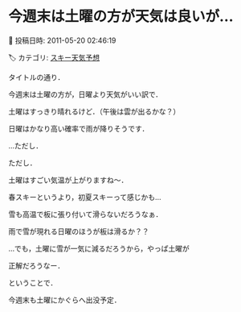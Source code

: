 # 今週末は土曜の方が天気は良いが…

📅 投稿日時: 2011-05-20 02:46:19

🏷️ カテゴリ: [スキー天気予想](c6554f5c3c106093b511a8daae23757e8.md)

タイトルの通り．


今週末は土曜の方が，日曜より天気がいい訳で．





土曜はすっきり晴れるけど．（午後は雲が出るかな？）


日曜はかなり高い確率で雨が降りそうです．





…ただし．


ただし．


土曜はすごい気温が上がりますね～．


春スキーというより，初夏スキーって感じかも…


雪も高温で板に張り付いて滑らないだろうなぁ．





雨で雪が現れる日曜のほうが板は滑るか？？





…でも，土曜に雪が一気に減るだろうから，やっぱ土曜が


正解だろうなー．





ということで．


今週末も土曜にかぐらへ出没予定．

